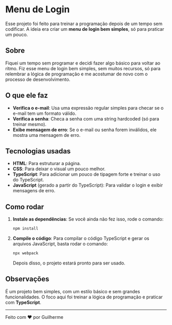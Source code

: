 # Menu de Login

Esse projeto foi feito para treinar a programação depois de um tempo sem codificar. A ideia era criar um **menu de login bem simples**, só para praticar um pouco.

## Sobre

Fiquei um tempo sem programar e decidi fazer algo básico para voltar ao ritmo. Fiz esse menu de login bem simples, sem muitos recursos, só para relembrar a lógica de programação e me acostumar de novo com o processo de desenvolvimento.

## O que ele faz

- **Verifica o e-mail**: Usa uma expressão regular simples para checar se o e-mail tem um formato válido.
- **Verifica a senha**: Checa a senha com uma string hardcoded (só para treinar mesmo).
- **Exibe mensagem de erro**: Se o e-mail ou senha forem inválidos, ele mostra uma mensagem de erro.

## Tecnologias usadas

- **HTML**: Para estruturar a página.
- **CSS**: Para deixar o visual um pouco melhor.
- **TypeScript**: Para adicionar um pouco de tipagem forte e treinar o uso do TypeScript.
- **JavaScript** (gerado a partir do TypeScript): Para validar o login e exibir mensagens de erro.

## Como rodar

1. **Instale as dependências**: Se você ainda não fez isso, rode o comando:

    ```bash
    npm install
    ```

2. **Compile o código**: Para compilar o código TypeScript e gerar os arquivos JavaScript, basta rodar o comando:

    ```bash
    npx webpack
    ```

    Depois disso, o projeto estará pronto para ser usado.

## Observações

É um projeto bem simples, com um estilo básico e sem grandes funcionalidades. O foco aqui foi treinar a lógica de programação e praticar com **TypeScript**.

---

Feito com ♥️ por Guilherme
